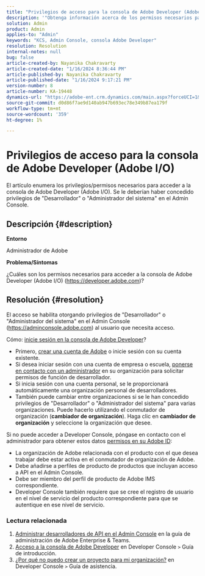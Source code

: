 ```yaml
---
title: "Privilegios de acceso para la consola de Adobe Developer (Adobe I/O)"
description: '"Obtenga información acerca de los permisos necesarios para acceder a Developer Console. Compruebe los privilegios de Desarrollador y Administrador del sistema".'
solution: Admin
product: Admin
applies-to: "Admin"
keywords: "KCS, Admin Console, consola Adobe Developer"
resolution: Resolution
internal-notes: null
bug: false
article-created-by: Nayanika Chakravarty
article-created-date: "1/16/2024 8:36:44 PM"
article-published-by: Nayanika Chakravarty
article-published-date: "1/16/2024 9:17:21 PM"
version-number: 8
article-number: KA-19448
dynamics-url: "https://adobe-ent.crm.dynamics.com/main.aspx?forceUCI=1&pagetype=entityrecord&etn=knowledgearticle&id=564687f0-aeb4-ee11-a569-6045bd0063aa"
source-git-commit: d0d86f7ae9d140ab947b693ec78e349b87ea179f
workflow-type: tm+mt
source-wordcount: '359'
ht-degree: 1%

---
```


# Privilegios de acceso para la consola de Adobe Developer (Adobe I/O)


El artículo enumera los privilegios/permisos necesarios para acceder a la consola de Adobe Developer (Adobe I/O). Se le deberían haber concedido privilegios de &quot;Desarrollador&quot; o &quot;Administrador del sistema&quot; en el Admin Console.

## Descripción {#description}


<b>Entorno</b>

Administrador de Adobe

<b>Problema/Síntomas</b>

¿Cuáles son los permisos necesarios para acceder a la consola de Adobe Developer (Adobe I/O) (https://developer.adobe.com)?


## Resolución {#resolution}


El acceso se habilita otorgando privilegios de &quot;Desarrollador&quot; o &quot;Administrador del sistema&quot; en el Admin Console (https://adminconsole.adobe.com) al usuario que necesita acceso.

Cómo: [inicie sesión en la consola de Adobe Developer](https://developer.adobe.com/developer-console/docs/guides/getting-started/)?

- Primero, [crear una cuenta de Adobe](https://developer.adobe.com/console) o inicie sesión con su cuenta existente.
- Si desea iniciar sesión con una cuenta de empresa o escuela, [ponerse en contacto con un administrador](https://helpx.adobe.com/enterprise/kb/contact-administrator.html) en su organización para solicitar permisos de función de desarrollador.
- Si inicia sesión con una cuenta personal, se le proporcionará automáticamente una organización personal de desarrolladores.
- También puede cambiar entre organizaciones si se le han concedido privilegios de &quot;Desarrollador&quot; o &quot;Administrador del sistema&quot; para varias organizaciones. Puede hacerlo utilizando el conmutador de organización (<b>cambiador de organización</b>). Haga clic en <b>cambiador de organización</b> y seleccione la organización que desee.


Si no puede acceder a Developer Console, póngase en contacto con el administrador para obtener estos datos [permisos en su Adobe ID](https://experienceleague.adobe.com/docs/experience-manager-learn/cloud-service/debugging/debugging-aem-as-a-cloud-service/developer-console.html?lang=en#developer-console-access):

- La organización de Adobe relacionada con el producto con el que desea trabajar debe estar activa en el conmutador de organización de Adobe.
- Debe añadirse a perfiles de producto de productos que incluyan acceso a API en el Admin Console.
- Debe ser miembro del perfil de producto de Adobe IMS correspondiente.
- Developer Console también requiere que se cree el registro de usuario en el nivel de servicio del producto correspondiente para que se autentique en ese nivel de servicio.


### Lectura relacionada

1. [Administrar desarrolladores de API en el Admin Console](https://helpx.adobe.com/es/enterprise/using/manage-developers.html) en la guía de administración de Adobe Enterprise &amp; Teams.
2. [Acceso a la consola de Adobe Developer](https://developer.adobe.com/developer-console/docs/guides/getting-started/) en Developer Console `>`  Guía de introducción.
3. [¿Por qué no puedo crear un proyecto para mi organización?](https://developer.adobe.com/developer-console/docs/support/faq/#why-cant-i-create-a-project-for-my-organization) en Developer Console `>`  Guía de asistencia.



